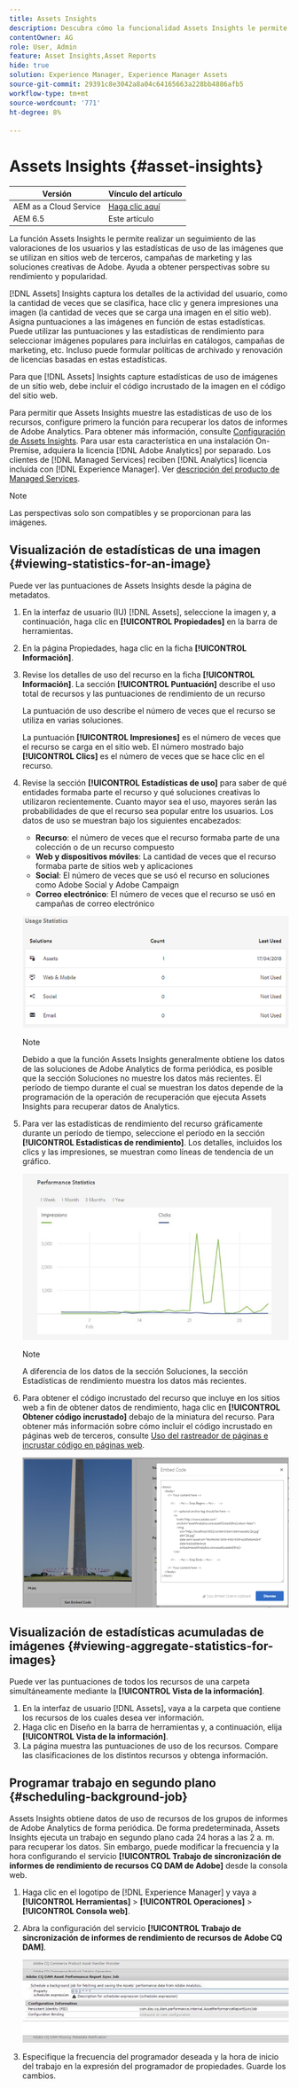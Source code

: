 ```yaml
---
title: Assets Insights
description: Descubra cómo la funcionalidad Assets Insights le permite rastrear las clasificaciones de los usuarios y las estadísticas de uso de las imágenes que se utilizan en sitios web de terceros, campañas de marketing y las soluciones creativas de Adobe.
contentOwner: AG
role: User, Admin
feature: Asset Insights,Asset Reports
hide: true
solution: Experience Manager, Experience Manager Assets
source-git-commit: 29391c8e3042a8a04c64165663a228bb4886afb5
workflow-type: tm+mt
source-wordcount: '771'
ht-degree: 8%

---
```


# Assets Insights {#asset-insights}

| Versión | Vínculo del artículo |
| -------- | ---------------------------- |
| AEM as a Cloud Service | [Haga clic aquí](https://experienceleague.adobe.com/docs/experience-manager-cloud-service/content/assets/manage/assets-insights.html?lang=es) |
| AEM 6.5 | Este artículo |

La función Assets Insights le permite realizar un seguimiento de las valoraciones de los usuarios y las estadísticas de uso de las imágenes que se utilizan en sitios web de terceros, campañas de marketing y las soluciones creativas de Adobe. Ayuda a obtener perspectivas sobre su rendimiento y popularidad.

[!DNL Assets] Insights captura los detalles de la actividad del usuario, como la cantidad de veces que se clasifica, hace clic y genera impresiones una imagen (la cantidad de veces que se carga una imagen en el sitio web). Asigna puntuaciones a las imágenes en función de estas estadísticas. Puede utilizar las puntuaciones y las estadísticas de rendimiento para seleccionar imágenes populares para incluirlas en catálogos, campañas de marketing, etc. Incluso puede formular políticas de archivado y renovación de licencias basadas en estas estadísticas.

Para que [!DNL Assets] Insights capture estadísticas de uso de imágenes de un sitio web, debe incluir el código incrustado de la imagen en el código del sitio web.

Para permitir que Assets Insights muestre las estadísticas de uso de los recursos, configure primero la función para recuperar los datos de informes de Adobe Analytics. Para obtener más información, consulte [Configuración de Assets Insights](/help/assets/configure-asset-insights.md). Para usar esta característica en una instalación On-Premise, adquiera la licencia [!DNL Adobe Analytics] por separado. Los clientes de [!DNL Managed Services] reciben [!DNL Analytics] licencia incluida con [!DNL Experience Manager]. Ver [descripción del producto de Managed Services](https://helpx.adobe.com/es/legal/product-descriptions/adobe-experience-manager-managed-services.html).

>[!NOTE]
>
>Las perspectivas solo son compatibles y se proporcionan para las imágenes.

## Visualización de estadísticas de una imagen {#viewing-statistics-for-an-image}

Puede ver las puntuaciones de Assets Insights desde la página de metadatos.

1. En la interfaz de usuario (IU) [!DNL Assets], seleccione la imagen y, a continuación, haga clic en **[!UICONTROL Propiedades]** en la barra de herramientas.
1. En la página Propiedades, haga clic en la ficha **[!UICONTROL Información]**.
1. Revise los detalles de uso del recurso en la ficha **[!UICONTROL Información]**. La sección **[!UICONTROL Puntuación]** describe el uso total de recursos y las puntuaciones de rendimiento de un recurso

   La puntuación de uso describe el número de veces que el recurso se utiliza en varias soluciones.

   La puntuación **[!UICONTROL Impresiones]** es el número de veces que el recurso se carga en el sitio web. El número mostrado bajo **[!UICONTROL Clics]** es el número de veces que se hace clic en el recurso.

1. Revise la sección **[!UICONTROL Estadísticas de uso]** para saber de qué entidades formaba parte el recurso y qué soluciones creativas lo utilizaron recientemente. Cuanto mayor sea el uso, mayores serán las probabilidades de que el recurso sea popular entre los usuarios. Los datos de uso se muestran bajo los siguientes encabezados:

   * **Recurso**: el número de veces que el recurso formaba parte de una colección o de un recurso compuesto
   * **Web y dispositivos móviles**: La cantidad de veces que el recurso formaba parte de sitios web y aplicaciones
   * **Social**: El número de veces que se usó el recurso en soluciones como Adobe Social y Adobe Campaign
   * **Correo electrónico**: El número de veces que el recurso se usó en campañas de correo electrónico

   ![estadísticas_de_uso](assets/usage_statistics.png)

   >[!NOTE]
   >
   >Debido a que la función Assets Insights generalmente obtiene los datos de las soluciones de Adobe Analytics de forma periódica, es posible que la sección Soluciones no muestre los datos más recientes. El período de tiempo durante el cual se muestran los datos depende de la programación de la operación de recuperación que ejecuta Assets Insights para recuperar datos de Analytics.

1. Para ver las estadísticas de rendimiento del recurso gráficamente durante un período de tiempo, seleccione el período en la sección **[!UICONTROL Estadísticas de rendimiento]**. Los detalles, incluidos los clics y las impresiones, se muestran como líneas de tendencia de un gráfico.

   ![chlimage_1-3](assets/chlimage_1-3.jpeg)

   >[!NOTE]
   >
   >A diferencia de los datos de la sección Soluciones, la sección Estadísticas de rendimiento muestra los datos más recientes.

1. Para obtener el código incrustado del recurso que incluye en los sitios web a fin de obtener datos de rendimiento, haga clic en **[!UICONTROL Obtener código incrustado]** debajo de la miniatura del recurso. Para obtener más información sobre cómo incluir el código incrustado en páginas web de terceros, consulte [Uso del rastreador de páginas e incrustar código en páginas web](/help/assets/use-page-tracker.md).

   ![chlimage_1-98](assets/chlimage_1-303.png)

## Visualización de estadísticas acumuladas de imágenes {#viewing-aggregate-statistics-for-images}

Puede ver las puntuaciones de todos los recursos de una carpeta simultáneamente mediante la **[!UICONTROL Vista de la información]**.

1. En la interfaz de usuario [!DNL Assets], vaya a la carpeta que contiene los recursos de los cuales desea ver información.
1. Haga clic en Diseño en la barra de herramientas y, a continuación, elija **[!UICONTROL Vista de la información]**.
1. La página muestra las puntuaciones de uso de los recursos. Compare las clasificaciones de los distintos recursos y obtenga información.

## Programar trabajo en segundo plano {#scheduling-background-job}

Assets Insights obtiene datos de uso de recursos de los grupos de informes de Adobe Analytics de forma periódica. De forma predeterminada, Assets Insights ejecuta un trabajo en segundo plano cada 24 horas a las 2 a. m. para recuperar los datos. Sin embargo, puede modificar la frecuencia y la hora configurando el servicio **[!UICONTROL Trabajo de sincronización de informes de rendimiento de recursos CQ DAM de Adobe]** desde la consola web.

1. Haga clic en el logotipo de [!DNL Experience Manager] y vaya a **[!UICONTROL Herramientas]** > **[!UICONTROL Operaciones]** > **[!UICONTROL Consola web]**.
1. Abra la configuración del servicio **[!UICONTROL Trabajo de sincronización de informes de rendimiento de recursos de Adobe CQ DAM]**.

   ![chlimage_1-99](assets/chlimage_1-304.png)

1. Especifique la frecuencia del programador deseada y la hora de inicio del trabajo en la expresión del programador de propiedades. Guarde los cambios.
